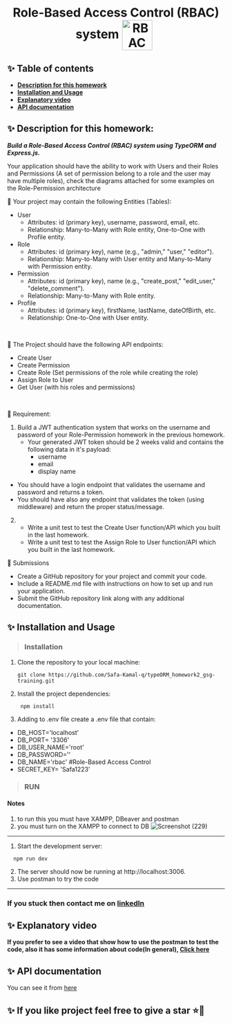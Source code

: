 <h1 align="center"> Role-Based Access Control (RBAC) system <img align="center" alt="RBAC" width="70px" style="padding-right:10px;" src="https://cdn-icons-png.flaticon.com/512/2092/2092663.png" /> </h1>

## ✨️ Table of contents
- **[Description for this homework](https://github.com/Safa-Kamal-q/typeORM_homework2_gsg-training#%EF%B8%8F-description-for-this-homework)**
- **[Installation and Usage](https://github.com/Safa-Kamal-q/typeORM_homework2_gsg-training#%EF%B8%8F-installation-and-usage)**
- **[Explanatory video](https://github.com/Safa-Kamal-q/E-commerce-Platform#%EF%B8%8F-explanatory-video)**
- **[API documentation ](https://github.com/Safa-Kamal-q/E-commerce-Platform#%EF%B8%8F-api-documentation)**
 
## ✨️ Description for this homework:
***Build a Role-Based Access Control (RBAC) system using TypeORM and Express.js.***

Your application should have the ability to work with Users and their Roles and Permissions (A set of permission belong to a role and the user may have multiple roles), check the diagrams attached for some examples on the Role-Permission architecture 

📌 Your project may contain the following Entities (Tables):
- User
    - Attributes: id (primary key), username, password, email, etc.
    - Relationship: Many-to-Many with Role entity, One-to-One with Profile entity.
- Role
    - Attributes: id (primary key), name (e.g., "admin," "user," "editor").
    - Relationship: Many-to-Many with User entity and Many-to-Many with Permission entity.
- Permission
    - Attributes: id (primary key), name (e.g., "create_post," "edit_user," "delete_comment").
    - Relationship: Many-to-Many with Role entity.
- Profile
    - Attributes: id (primary key), firstName, lastName, dateOfBirth, etc.
    - Relationship: One-to-One with User entity.
<br />

📌 The Project should have the following API endpoints:
- Create User
- Create Permission 
- Create Role (Set permissions of the role while creating the role)
- Assign Role to User
- Get User (with his roles and permissions)
<br />

📌 Requirement:
1. Build a JWT authentication system that works on the username and password of your Role-Permission homework in the previous homework.
    * Your generated JWT token should be 2 weeks valid and contains the following data in it's payload:
        - username
        - email
        - display name

* You should have a login endpoint that validates the username and password and returns a token.
* You should have also any endpoint that validates the token (using middleware) and return the proper status/message.

2.  * Write a unit test to test the Create User function/API which you built in the last homework.
    * Write a unit test to test the Assign Role to User function/API which you built in the last homework.

📌 Submissions
- Create a GitHub repository for your project and commit your code.
- Include a README.md file with instructions on how to set up and run your application.
- Submit the GitHub repository link along with any additional documentation.

## ✨️ Installation and Usage

> ### Installation

1. Clone the repository to your local machine:

   ```
   git clone https://github.com/Safa-Kamal-q/typeORM_homework2_gsg-training.git
   
   ```
2. Install the project dependencies:
   ```
    npm install
   
   ```
3. Adding to .env file
create a .env file that contain:
- DB_HOST='localhost'
- DB_PORT= '3306'
- DB_USER_NAME='root'
- DB_PASSWORD=''
- DB_NAME='rbac' #Role-Based Access Control 
- SECRET_KEY= 'Safa1223'

> ### RUN
#### Notes
  1. to run this you must have XAMPP, DBeaver and postman
  2.  you must turn on the XAMPP to connect to DB 
      ![Screenshot (229)](https://github.com/Safa-Kamal-q/test/assets/119218518/1a3ef5fa-190d-4b09-8b98-dba081fa72e9)
---

1. Start the development server:

  ```
    npm run dev
   ```

2. The server should now be running at http://localhost:3006.
3. Use postman to try the code

--- 

### If you stuck then contact me on [linkedIn](https://www.linkedin.com/in/safa-qasrawi-073a3024b/)

## ✨️ Explanatory video
**If you prefer to see a video that show how to use the postman to test the code, also it has some information about code(In general), [Click here](https://drive.google.com/file/d/1MWnDtts_g5jGohFhYztOg4ge62yvOEP7/view?usp=drive_link)**

## ✨️ API documentation 
You can see it from [here](https://documenter.getpostman.com/view/28547878/2s9Ye8hbJ5)

## ✨️ If you like project feel free to give a star ⭐💖

